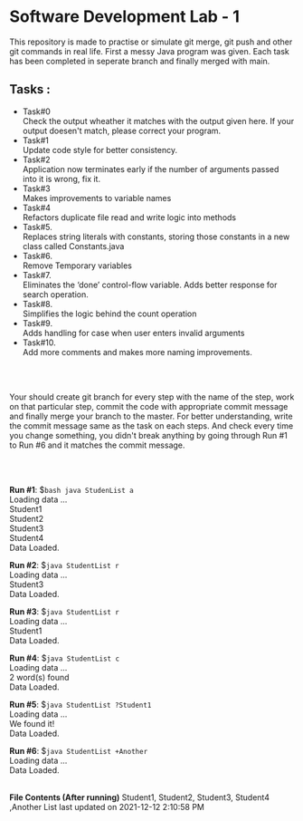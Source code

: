 # Software Development Lab - 1

This repository is made to practise or simulate git merge, git push and other git commands in real life. First a messy Java program was given. Each task has been completed in seperate branch and finally merged with main.


## Tasks : 

* Task#0<br>
Check the output wheather it matches with the output given here. If your output doesen't match, please correct your program.<br>
* Task#1<br>
Update code style for better consistency. <br>
* Task#2<br>
Application now terminates early if the number of arguments passed into it is wrong, fix it.<br>
* Task#3<br>
Makes improvements to variable names<br>
* Task#4<br>
Refactors duplicate file read and write logic into methods<br>
* Task#5.<br>
Replaces string literals with constants, storing those constants in a new class called Constants.java<br>
* Task#6.<br>
Remove Temporary variables<br>
* Task#7.<br>
Eliminates the ‘done’ control-flow variable. Adds better response for search operation.<br>
* Task#8.<br>
Simplifies the logic behind the count operation<br>
* Task#9.<br>
Adds handling for case when user enters invalid arguments<br>
* Task#10.<br>
Add more comments and makes more naming improvements. <br>

<br>
<br>

Your should create git branch for every step with the name of the step, work on that particular step, commit the code with appropriate commit message and finally merge your branch to the master. For better understanding, write the commit message same as the task on each steps. And check every  time you change something, you didn't break anything by going through Run #1 to Run #6 and it matches the commit message.


<br>
<br>

**Run #1**: $```bash java StudenList a``` <br>
Loading data ... <br>
Student1 <br>
Student2 <br>
Student3 <br>
Student4 <br>
Data Loaded.<br>

**Run #2**: $```java StudentList r``` <br>
Loading data ... <br>
Student3 <br>
Data Loaded. <br>

**Run #3**: $```java StudentList r``` <br>
Loading data ... <br>
Student1 <br>
Data Loaded. <br>

**Run #4**: $```java StudentList c``` <br>
Loading data ... <br>
2 word(s) found <br>
Data Loaded. <br>

**Run #5**: $```java StudentList ?Student1``` <br>
Loading data ... <br>
We found it! <br>
Data Loaded. <br>

**Run #6**: $```java StudentList +Another``` <br>
Loading data ... <br>
Data Loaded. <br><br>

**File Contents (After running)**
Student1, Student2, Student3, Student4 ,Another
List last updated on 2021-12-12 2:10:58 PM


